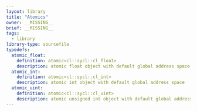 ```yaml
---
layout: library
title: "Atomics"
owner: __MISSING__
brief: __MISSING__
tags:
  - library
library-type: sourcefile
typedefs:
  atomic_float:
    definition: atomic<cl::sycl::cl_float>
    description: atomic float object with default global address space
  atomic_int:
    definition: atomic<cl::sycl::cl_int>
    description: atomic int object with default global address space
  atomic_uint:
    definition: atomic<cl::sycl::cl_uint>
    description: atomic unsigned int object with default global address space
---
```


